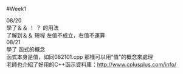 #Week1    

08/20  
學了＆＆ ！ ？ 的用法  
了解到＆＆ 短程 左值不成立，右值不運算   
08/21  
學了 函式的概念   
函式本身是值，如同082101.cpp 那樣可以用“值”的概念來處理   
老師也介紹了好用的C++函示資料庫：http://www.cplusplus.com/info/   

